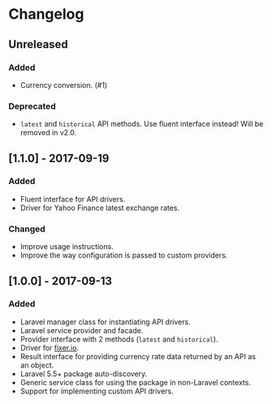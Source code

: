 # Changelog

## Unreleased
### Added
- Currency conversion. (#1)

### Deprecated
- `latest` and `historical` API methods. Use fluent interface instead! Will be removed in v2.0.

## [1.1.0] - 2017-09-19
### Added
- Fluent interface for API drivers.
- Driver for Yahoo Finance latest exchange rates.

### Changed
- Improve usage instructions.
- Improve the way configuration is passed to custom providers.

## [1.0.0] - 2017-09-13
### Added
- Laravel manager class for instantiating API drivers.
- Laravel service provider and facade.
- Provider interface with 2 methods (`latest` and `historical`).
- Driver for [fixer.io](http://fixer.io).
- Result interface for providing currency rate data returned by an API as an object.
- Laravel 5.5+ package auto-discovery.
- Generic service class for using the package in non-Laravel contexts.
- Support for implementing custom API drivers.
